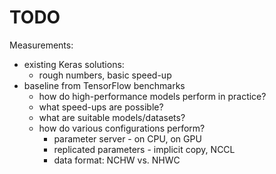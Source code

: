 # TODO

Measurements:

- existing Keras solutions:
  - rough numbers, basic speed-up
- baseline from TensorFlow benchmarks
  - how do high-performance models perform in practice?
  - what speed-ups are possible?
  - what are suitable models/datasets?
  - how do various configurations perform?
    - parameter server - on CPU, on GPU
    - replicated parameters - implicit copy, NCCL
    - data format: NCHW vs. NHWC
